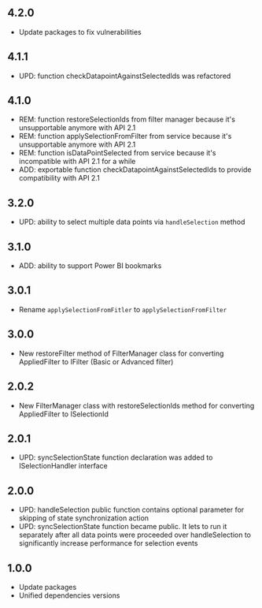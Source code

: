 ## 4.2.0 
* Update packages to fix vulnerabilities

## 4.1.1
* UPD: function checkDatapointAgainstSelectedIds was refactored

## 4.1.0
* REM: function restoreSelectionIds from filter manager because it's unsupportable anymore with API 2.1
* REM: function applySelectionFromFilter from service because it's unsupportable anymore with API 2.1
* REM: function isDataPointSelected from service because it's incompatible with API 2.1 for a while
* ADD: exportable function checkDatapointAgainstSelectedIds to provide compatibility with API 2.1

## 3.2.0
* UPD: ability to select multiple data points via `handleSelection` method

## 3.1.0
* ADD: ability to support Power BI bookmarks

## 3.0.1
* Rename `applySelectionFromFitler` to `applySelectionFromFilter`

## 3.0.0
* New restoreFilter method of FilterManager class for converting AppliedFilter to IFilter (Basic or Advanced filter)

## 2.0.2
* New FilterManager class with restoreSelectionIds method for converting AppliedFilter to ISelectionId

## 2.0.1
* UPD: syncSelectionState function declaration was added to ISelectionHandler interface

## 2.0.0
* UPD: handleSelection public function contains optional parameter for skipping of state synchronization action
* UPD: syncSelectionState function became public. It lets to run it separately after all data points were proceeded over handleSelection to significantly increase performance for selection events

## 1.0.0
* Update packages
* Unified dependencies versions
